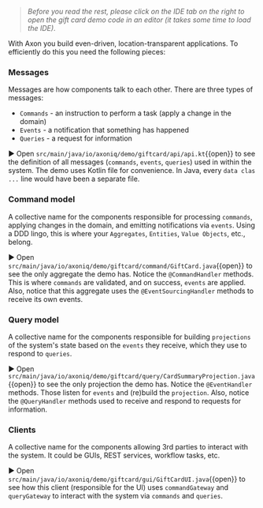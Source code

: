 > _Before you read the rest, please click on the IDE tab on the right to open the gift card demo code in an editor (it takes some time to load the IDE)_.

With Axon you build even-driven, location-transparent applications. To efficiently do this you need the following pieces:

### Messages

Messages are how components talk to each other. There are three types of messages:

- `Commands` - an instruction to perform a task (apply a change in the domain)
- `Events` - a notification that something has happened
- `Queries` - a request for information

▶️ Open `src/main/java/io/axoniq/demo/giftcard/api/api.kt`{{open}} to see the definition of all messages (`commands`, `events`, `queries`) used in within the system. The demo uses Kotlin file for convenience. In Java, every `data clas ...` line would have been a separate file.

### Command model

A collective name for the components responsible for processing `commands`, applying changes in the domain, and emitting notifications via `events`. Using a DDD lingo, this is where your `Aggregates`, `Entities`, `Value Objects`, etc., belong.

▶️ Open `src/main/java/io/axoniq/demo/giftcard/command/GiftCard.java`{{open}} to see the only aggregate the demo has. Notice the `@CommandHandler` methods. This is where `commands` are validated, and on success, `events` are applied.
Also, notice that this aggregate uses the `@EventSourcingHandler` methods to receive its own events.

### Query model

A collective name for the components responsible for building `projections` of the system's state based on the `events` they receive, which they use to respond to `queries`.

▶️ Open `src/main/java/io/axoniq/demo/giftcard/query/CardSummaryProjection.java`{{open}} to see the only projection the demo has. Notice the `@EventHandler` methods. Those listen for `events` and (re)build the `projection`. Also, notice the `@QueryHandler` methods used to receive and respond to requests for information.

### Clients

A collective name for the components allowing 3rd parties to interact with the system. It could be GUIs, REST services, workflow tasks, etc.

▶️ Open `src/main/java/io/axoniq/demo/giftcard/gui/GiftCardUI.java`{{open}} to see how this client (responsible for the UI) uses `commandGateway` and `queryGateway` to interact with the system via `commands` and `queries`.


